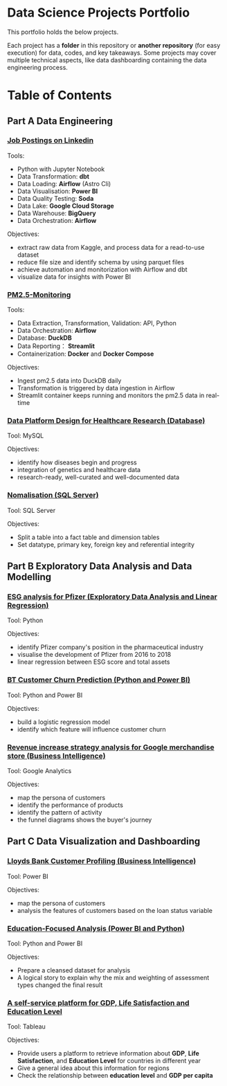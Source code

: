 # Data Science Projects Portfolio

This portfolio holds the below projects. 

Each project has a **folder** in this repository or **another repository** (for easy execution) for data, codes, and key takeaways. 
Some projects may cover multiple technical aspects, like data dashboarding containing the data engineering process.
# Table of Contents

## Part A Data Engineering

### [Job Postings on Linkedin](https://github.com/xiangivyli/data-science-portfolio/tree/main/part_a_job_posting_linkedin_pipeline)

Tools:
 - Python with Jupyter Notebook
 - Data Transformation: **dbt**
 - Data Loading: **Airflow** (Astro Cli)
 - Data Visualisation: **Power BI**
 - Data Quality Testing: **Soda**
 - Data Lake: **Google Cloud Storage**
 - Data Warehouse: **BigQuery**
 - Data Orchestration: **Airflow**

Objectives:
   - extract raw data from Kaggle, and process data for a read-to-use dataset
   - reduce file size and identify schema by using parquet files
   - achieve automation and monitorization with Airflow and dbt
   - visualize data for insights with Power BI

### [PM2.5-Monitoring](https://github.com/xiangivyli/pm25_monitoring)

Tools:
 - Data Extraction, Transformation, Validation: API, Python
 - Data Orchestration: **Airflow**
 - Database: **DuckDB**
 - Data Reporting： **Streamlit**
 - Containerization: **Docker** and **Docker Compose**

Objectives:
   - Ingest pm2.5 data into DuckDB daily
   - Transformation is triggered by data ingestion in Airflow
   - Streamlit container keeps running and monitors the pm2.5 data in real-time 

### [Data Platform Design for Healthcare Research (Database)](https://xiangivyli.com/blog/data-platform-design-for-healthcare-research-mysql/)
 
Tool: MySQL
 
Objectives:
   - identify how diseases begin and progress
   - integration of genetics and healthcare data
   - research-ready, well-curated and well-documented data

### [Nomalisation (SQL Server)](https://xiangivyli.com/blog/normalisation-for-professors-in-organisations-with-sql-server/)

Tool: SQL Server

Objectives:
  - Split a table into a fact table and dimension tables
  - Set datatype, primary key, foreign key and referential integrity

## Part B Exploratory Data Analysis and Data Modelling

### [ESG analysis for Pfizer (Exploratory Data Analysis and Linear Regression)](https://xiangivyli.com/blog/esg-pfizer/)

Tool: Python

Objectives:
  - identify Pfizer company's position in the pharmaceutical industry
  - visualise the development of Pfizer from 2016 to 2018
  - linear regression between ESG score and total assets
 
### [BT Customer Churn Prediction (Python and Power BI)](https://xiangivyli.com/blog/bt-customer-churn-prediction/)
 
Tool: Python and Power BI

Objectives:
   - build a logistic regression model 
   - identify which feature will influence customer churn

### [Revenue increase strategy analysis for Google merchandise store (Business Intelligence)](https://xiangivyli.com/blog/revenue-google-store/)

Tool: Google Analytics

Objectives:
  - map the persona of customers
  - identify the performance of products
  - identify the pattern of activity
  - the funnel diagrams shows the buyer's journey

## Part C Data Visualization and Dashboarding

### [Lloyds Bank Customer Profiling (Business Intelligence)](https://github.com/xiangivyli/data-science-portfolio/tree/main/part_c_lloyds_bank_customer_profiling)
 
Tool: Power BI

Objectives:
  - map the persona of customers 
  - analysis the features of customers based on the loan status variable

### [Education-Focused Analysis (Power BI and Python)](https://xiangivyli.com/blog/education-focused-analysis-assessment-types-final-results)

Tool: Python and Power BI

Objectives:
  - Prepare a cleansed dataset for analysis
  - A logical story to explain why the mix and weighting of assessment types changed the final result

### [A self-service platform for GDP, Life Satisfaction and Education Level](https://xiangivyli.com/blog/an-information-retrieval-platform-for-gdp-satisfaction-education/)

Tool: Tableau

Objectives:
  - Provide users a platform to retrieve information about **GDP**, **Life Satisfaction**, and **Education Level** for countries in different year
  - Give a general idea about this information for regions
  - Check the relationship between **education level** and **GDP per capita**
 
